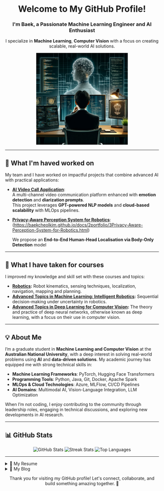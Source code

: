 <div align="center">
  <h1>Welcome to My GitHub Profile!</h1>
  <h3>I'm Baek, a Passionate Machine Learning Engineer and AI Enthusiast</h3>
  <p>I specialize in <b>Machine Learning</b>, <b>Computer Vision</b> with a focus on creating scalable, real-world AI solutions.</p>
  <img src="profileimage.jpg" width="300" alt="My Profile Picture">
</div>

---

## 🔭 What I'm haved worked on
My team and I have worked on impactful projects that combine advanced AI with practical applications:
- [**AI Video Call Application**]([https://github.com/Evolutioned-Organisation/Video-Call-AI-ANU](https://baekcheolkim.github.io/docs/2portfolio/2video-call-AI-application-project.html)):  
  A multi-channel video communication platform enhanced with **emotion detection** and **diarization prompts**.  
  This project leverages **GPT-powered NLP models** and **cloud-based scalability** with MLOps pipelines.

- [**Privacy-Aware Perception System for Robotics**](#):
  (https://baekcheolkim.github.io/docs/2portfolio/3Privacy-Aware-Perception-System-for-Robotics.html)  

  We propose an **End-to-End Human-Head Localisation via Body-Only Detection** model

---

## 🌱 What I have taken for courses
I improved my knowledge and skill set with these courses and topics:
- **[Robotics](https://programsandcourses.anu.edu.au/2025/course/ENGN6627):** Robot kinematics, sensing techniques, localization, navigation, mapping and planning.  
- **[Advanced Topics in Machine Learning: Intelligent Robotics](https://programsandcourses.anu.edu.au/2024/course/COMP8650):** Sequential decision-making under uncertainty in robotics.  
- **[Advanced Topics in Deep Learning for Computer Vision](https://programsandcourses.anu.edu.au/2024/course/COMP8536):** The theory and practice of deep neural networks, otherwise known as deep learning, with a focus  on their use in computer vision.  

---

## 💡 About Me
I’m a graduate student in **Machine Learning and Computer Vision** at the **Australian National University**, with a deep interest in solving real-world problems using **AI** and **data-driven solutions**. My academic journey has equipped me with strong technical skills in:
- **Machine Learning Frameworks**: PyTorch, Hugging Face Transformers  
- **Programming Tools**: Python, Java, Git, Docker, Apache Spark  
- **MLOps & Cloud Technologies**: Azure, MLFlow, CI/CD Pipelines  
- **AI Domains**: Multimodal AI, Vision-Language Integration, LLM Optimization  

When I’m not coding, I enjoy contributing to the community through leadership roles, engaging in technical discussions, and exploring new developments in AI research.

---

## 📊 GitHub Stats
<div align="center">
  <img src="https://github-readme-stats.vercel.app/api?username=BaekCheolKim&show_icons=true&theme=tokyonight" alt="GitHub Stats">
  <img src="https://github-readme-streak-stats.herokuapp.com/?user=BaekCheolKim&theme=tokyonight" alt="Streak Stats">
  <img src="https://github-readme-stats.vercel.app/api/top-langs/?username=BaekCheolKim&layout=compact&theme=tokyonight" alt="Top Languages">
</div>

---

<details>
  <summary>📄 My Resume</summary>
  Below is a summary of my professional experience and projects:
  
  ### Education
  - **Master of Machine Learning and Computer Vision**  
    Australian National University | Acton, ACT | Feb ’23 – Feb ’25  
    *Recipient of the ANU+ Award for leadership and community engagement.*

  ### Projects
  - **AI Video Call Application**: Developed a GPT-enhanced video call system with emotion detection.  
  - **Privacy-Aware Perception System**: Designed deep learning models for privacy-focused robotics.

  ### Skills
  - Machine Learning: PyTorch, Transformers  
  - Cloud & MLOps: Azure, Docker, CI/CD Pipelines  
  - Programming: Python, Java, Apache Spark
</details>

<details>
  <summary>📝 My Blog</summary>
  Here are some topics I write about:
  - The intersection of **AI and robotics**.
  - Best practices for **MLOps in production**.
  - Tutorials on **multi-modal AI integration**.
</details>

<div align="center">
  <p>Thank you for visiting my GitHub profile! Let's connect, collaborate, and build something amazing together. 🚀</p>
</div>
